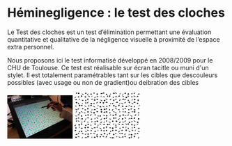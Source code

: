 # Héminegligence : le test des cloches

Le Test des cloches est un test d’élimination permettant une évaluation quantitative et qualitative
de la négligence visuelle à proximité de l’espace extra personnel.

Nous proposons ici le test informatisé développé en 2008/2009 pour le CHU de Toulouse. Ce test est réalisable sur écran tacitle ou muni d'un stylet. Il est totalement paramétrables tant sur les cibles que descouleurs possibles (avec usage ou non de gradient)ou deibration des cibles 

<img src="https://github.com/truillet/Heminegligence/blob/master/doc/hemineg.jpg" width="150" alt="test des clches"> <img src="https://github.com/truillet/Heminegligence/blob/master/doc/Image8.png" width="150" alt="exemple de test">

